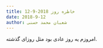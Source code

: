 ```yaml
---
title: خاطره روز 2018-9-12
date: 2018-9-12
author: شعبان محمد حسنی
---
```


امروزم یه روز عادی بود مثل روزای گذشته.